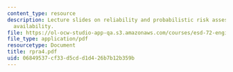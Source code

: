 ```yaml
---
content_type: resource
description: Lecture slides on reliability and probabilistic risk assessment, and
  availability.
file: https://ol-ocw-studio-app-qa.s3.amazonaws.com/courses/esd-72-engineering-risk-benefit-analysis-spring-2007/06849537cf33d5cdd1d426b7b12b359b_rpra4.pdf
file_type: application/pdf
resourcetype: Document
title: rpra4.pdf
uid: 06849537-cf33-d5cd-d1d4-26b7b12b359b
---
```

